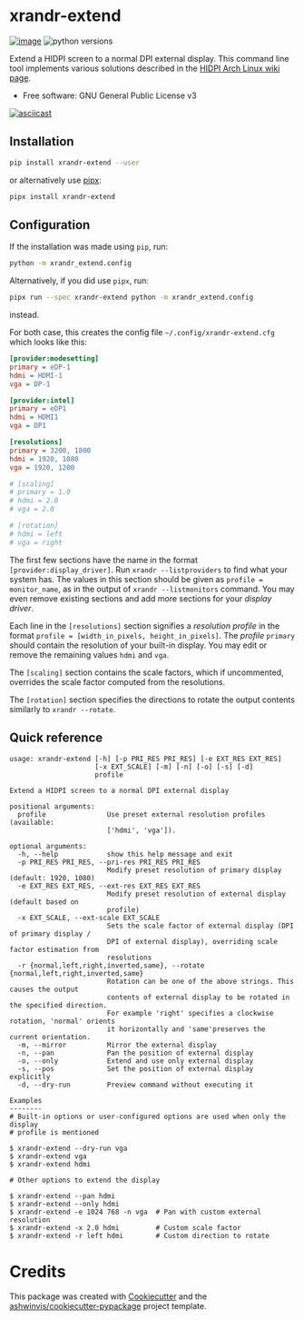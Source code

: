 xrandr-extend
=============


[![image](https://img.shields.io/pypi/v/xrandr_extend.svg)](https://pypi.python.org/pypi/xrandr_extend)
![python versions](https://img.shields.io/pypi/pyversions/xrandr-extend.svg)

Extend a HIDPI screen to a normal DPI external display. This command line tool
implements various solutions described in the [HIDPI Arch Linux wiki
page](https://wiki.archlinux.org/index.php/HiDPI#Multiple_displays).

* Free software: GNU General Public License v3

[![asciicast](https://asciinema.org/a/mauTEQ1eHLajl2TiF0ZEH5k3X.svg)](https://asciinema.org/a/mauTEQ1eHLajl2TiF0ZEH5k3X)

## Installation

```sh
pip install xrandr-extend --user
```

or alternatively use [pipx](https://pipxproject.github.io/pipx/docs/):

```sh
pipx install xrandr-extend
```

## Configuration

If the installation was made using ``pip``, run:

```sh
python -m xrandr_extend.config
```

Alternatively, if you did use ```pipx```, run:

```sh
pipx run --spec xrandr-extend python -m xrandr_extend.config
```

instead.

For both case, this creates the config file `~/.config/xrandr-extend.cfg` which looks like this:

```ini
[provider:modesetting]
primary = eDP-1
hdmi = HDMI-1
vga = DP-1

[provider:intel]
primary = eDP1
hdmi = HDMI1
vga = DP1

[resolutions]
primary = 3200, 1800
hdmi = 1920, 1080
vga = 1920, 1200

# [scaling]
# primary = 1.0
# hdmi = 2.0
# vga = 2.0

# [rotation]
# hdmi = left
# vga = right
```

The first few sections have the name in the format `[provider:display_driver]`.
Run `xrandr --listproviders` to find what your system has. The values in this
section should be given as `profile = monitor_name`, as in the output of
`xrandr --listmonitors` command. You may even remove existing sections and
add more sections for your *display driver*.

Each line in the `[resolutions]` section signifies a *resolution profile* in
the format `profile = [width_in_pixels, height_in_pixels]`.  The *profile*
`primary` should contain the resolution of your built-in display.  You may edit
or remove the remaining values `hdmi` and `vga`.

The `[scaling]` section contains the scale factors, which if uncommented,
overrides the scale factor computed from the resolutions.

The `[rotation]` section specifies the directions to rotate the output contents
similarly to `xrandr --rotate`.

## Quick reference

```console
usage: xrandr-extend [-h] [-p PRI_RES PRI_RES] [-e EXT_RES EXT_RES]
                     [-x EXT_SCALE] [-m] [-n] [-o] [-s] [-d]
                     profile

Extend a HIDPI screen to a normal DPI external display

positional arguments:
  profile               Use preset external resolution profiles (available:
                        ['hdmi', 'vga']).

optional arguments:
  -h, --help            show this help message and exit
  -p PRI_RES PRI_RES, --pri-res PRI_RES PRI_RES
                        Modify preset resolution of primary display (default: 1920, 1080)
  -e EXT_RES EXT_RES, --ext-res EXT_RES EXT_RES
                        Modify preset resolution of external display (default based on
                        profile)
  -x EXT_SCALE, --ext-scale EXT_SCALE
                        Sets the scale factor of external display (DPI of primary display /
                        DPI of external display), overriding scale factor estimation from
                        resolutions
  -r {normal,left,right,inverted,same}, --rotate {normal,left,right,inverted,same}
                        Rotation can be one of the above strings. This causes the output
                        contents of external display to be rotated in the specified direction.
                        For example 'right' specifies a clockwise rotation, 'normal' orients
                        it horizontally and 'same'preserves the current orientation.
  -m, --mirror          Mirror the external display
  -n, --pan             Pan the position of external display
  -o, --only            Extend and use only external display
  -s, --pos             Set the position of external display explicitly
  -d, --dry-run         Preview command without executing it

Examples
--------
# Built-in options or user-configured options are used when only the display
# profile is mentioned

$ xrandr-extend --dry-run vga
$ xrandr-extend vga
$ xrandr-extend hdmi

# Other options to extend the display

$ xrandr-extend --pan hdmi
$ xrandr-extend --only hdmi
$ xrandr-extend -e 1024 768 -n vga  # Pan with custom external resolution
$ xrandr-extend -x 2.0 hdmi         # Custom scale factor
$ xrandr-extend -r left hdmi        # Custom direction to rotate
```

# Credits

This package was created with
[Cookiecutter](https://github.com/audreyr/cookiecutter) and the
[ashwinvis/cookiecutter-pypackage](https://github.com/ashwinvis/cookiecutter-pypackage)
project template.
